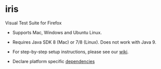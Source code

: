 # iris
Visual Test Suite for Firefox

* Supports Mac, Windows and Ubuntu Linux.
* Requires Java SDK 8 (Mac) or 7/8 (Linux). Does not work with Java 9.
* For step-by-step setup instructions, please see our [wiki](https://github.com/mozilla/iris/wiki/Setup).

* Declare platform specific [dependencies](http://setuptools.readthedocs.io/en/latest/setuptools.html#declaring-platform-specific-dependencies)